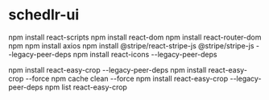 # schedlr-ui

npm install react-scripts
npm install react-dom
npm install react-router-dom
npm 
npm install axios
npm install @stripe/react-stripe-js @stripe/stripe-js --legacy-peer-deps
npm install react-icons --legacy-peer-deps


npm install react-easy-crop --legacy-peer-deps
npm install react-easy-crop --force
npm cache clean --force
npm install react-easy-crop --legacy-peer-deps
npm list react-easy-crop

